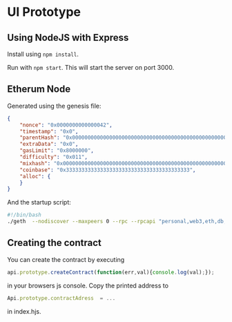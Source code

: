 # UI Prototype
## Using NodeJS with Express

Install using `npm install`.

Run with `npm start`. This will start the server on port 3000.

## Etherum Node
Generated using the genesis file:
```json
{
    "nonce": "0x0000000000000042",
    "timestamp": "0x0",
    "parentHash": "0x0000000000000000000000000000000000000000000000000000000000000000",
    "extraData": "0x0",
    "gasLimit": "0x8000000",
    "difficulty": "0x011",
    "mixhash": "0x0000000000000000000000000000000000000000000000000000000000000000",
    "coinbase": "0x3333333333333333333333333333333333333333",
    "alloc": {
    }
}
```

And the startup script:
```bash
#!/bin/bash
./geth  --nodiscover --maxpeers 0 --rpc --rpcapi "personal,web3,eth,db,net.miner" --rpccorsdomain "*" --datadir ./data --networkid 1212 --autodag --ipcapi "admin,db,eth,debug,miner,net,shh,txpool,personal,web3"
```

## Creating the contract 
You can create the contract by executing
```javascript
api.prototype.createContract(function(err,val){console.log(val);});
```
in your browsers js console. Copy the printed address to
```javascript
Api.prototype.contractAdress  = ...
```
in index.hjs.
